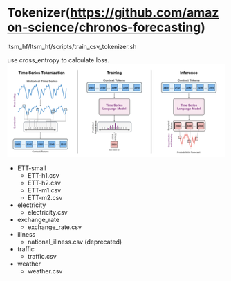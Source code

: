 # Tokenizer(https://github.com/amazon-science/chronos-forecasting)
ltsm_hf/ltsm_hf/scripts/train_csv_tokenizer.sh

use cross_entropy to calculate loss.
![alt text](image.png)
- ETT-small
  - ETT-h1.csv
  - ETT-h2.csv
  - ETT-m1.csv
  - ETT-m2.csv
- electricity
  - electricity.csv
- exchange_rate
  - exchange_rate.csv
- illness
  - national_illness.csv (deprecated)
- traffic
  - traffic.csv
- weather
  - weather.csv
